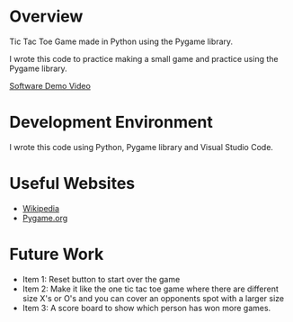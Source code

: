 # Overview

Tic Tac Toe Game made in Python using the Pygame library.

I wrote this code to practice making a small game and practice using the Pygame library.

[Software Demo Video](https://youtu.be/L7VCXsYwpIg)

# Development Environment

I wrote this code using Python, Pygame library and Visual Studio Code.

# Useful Websites

* [Wikipedia](https://en.wikipedia.org/wiki/Game_engine)
* [Pygame.org](https://www.pygame.org/wiki/GettingStarted)

# Future Work

* Item 1: Reset button to start over the game
* Item 2: Make it like the one tic tac toe game where there are different size X's or O's and you can cover an opponents spot with a larger size
* Item 3: A score board to show which person has won more games.